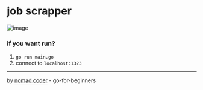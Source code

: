 # job scrapper

![image](https://user-images.githubusercontent.com/62207008/147865478-95c85812-b8cc-4a67-854f-b7dfcbe8c76f.png)

### if you want run?
1. `go run main.go`
2. connect to `localhost:1323`



-----
by [nomad coder](https://nomadcoders.co/go-for-beginners) - go-for-beginners

